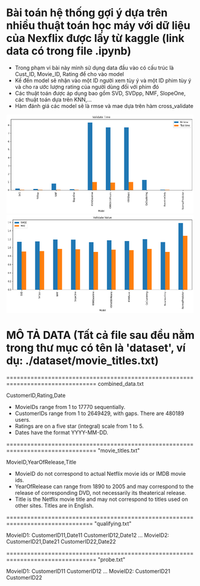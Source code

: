 # Bài toán hệ thống gợi ý dựa trên nhiều thuật toán học máy với dữ liệu của Nexflix được lấy từ kaggle (link data có trong file .ipynb)
- Trong phạm vi bài này mình sử dụng data đầu vào có cấu trúc là Cust_ID, Movie_ID, Rating để cho vào model
- Kế đến model sẽ nhận vào một ID người xem tùy ý và một ID phim tùy ý và cho ra ước lượng rating của người dùng đối với phim đó
- Các thuật toán được áp dụng bao gồm SVD, SVDpp, NMF, SlopeOne, các thuật toán dựa trên KNN,...
- Hàm đánh giá các model sẽ là rmse và mae dựa trên hàm cross_validate

<img src="./validate/time.png" width="500">
<img src="./validate/value.png" width="500">

# MÔ TẢ DATA (Tất cả file sau đều nằm trong thư mục có tên là 'dataset', ví dụ: ./dataset/movie_titles.txt)
================================================================================
combined_data.txt

CustomerID,Rating,Date

- MovieIDs range from 1 to 17770 sequentially.
- CustomerIDs range from 1 to 2649429, with gaps. There are 480189 users.
- Ratings are on a five star (integral) scale from 1 to 5.
- Dates have the format YYYY-MM-DD.

================================================================================
"movie_titles.txt"

MovieID,YearOfRelease,Title

- MovieID do not correspond to actual Netflix movie ids or IMDB movie ids.
- YearOfRelease can range from 1890 to 2005 and may correspond to the release of
  corresponding DVD, not necessarily its theaterical release.
- Title is the Netflix movie title and may not correspond to 
  titles used on other sites.  Titles are in English.

===============================================================================
"qualifying.txt"

MovieID1:
CustomerID11,Date11
CustomerID12,Date12
...
MovieID2:
CustomerID21,Date21
CustomerID22,Date22

================================================================================
"probe.txt"

MovieID1:
CustomerID11
CustomerID12
...
MovieID2:
CustomerID21
CustomerID22
